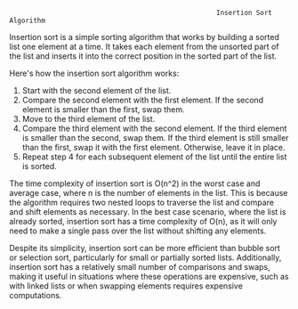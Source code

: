                                                         Insertion Sort Algorithm
Insertion sort is a simple sorting algorithm that works by building a sorted list one element at a time. It takes each element from the unsorted part of the list and inserts it into the correct position in the sorted part of the list.

Here's how the insertion sort algorithm works:

1. Start with the second element of the list.
2. Compare the second element with the first element. If the second element is smaller than the first, swap them.
3. Move to the third element of the list.
4. Compare the third element with the second element. If the third element is smaller than the second, swap them. If the third element is still smaller than the first, swap it with the first element. Otherwise, leave it in place.
5. Repeat step 4 for each subsequent element of the list until the entire list is sorted.

The time complexity of insertion sort is O(n^2) in the worst case and average case, where n is the number of elements in the list. This is because the algorithm requires two nested loops to traverse the list and compare and shift elements as necessary. In the best case scenario, where the list is already sorted, insertion sort has a time complexity of O(n), as it will only need to make a single pass over the list without shifting any elements.

Despite its simplicity, insertion sort can be more efficient than bubble sort or selection sort, particularly for small or partially sorted lists. Additionally, insertion sort has a relatively small number of comparisons and swaps, making it useful in situations where these operations are expensive, such as with linked lists or when swapping elements requires expensive computations.                                                        
